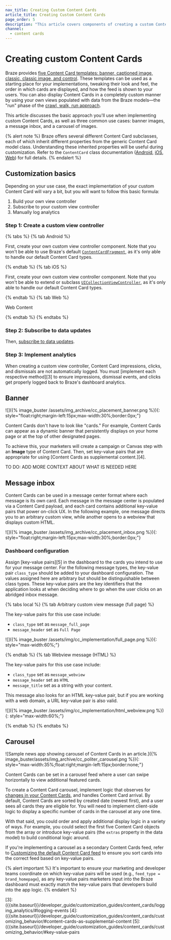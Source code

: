 ```yaml
---
nav_title: Creating Custom Content Cards
article_title: Creating Custom Content Cards
page_order: 5
description: "This article covers components of creating a custom Content Card UI"
channel:
  - content cards
---
```


# Creating custom Content Cards

Braze provides [five Content Card templates: banner, captioned image, classic, classic image, and control][1]. These templates can be used as a starting place for your implementations, tweaking their look and feel, the order in which cards are displayed, and how the feed is shown to your users. You can also display Content Cards in a completely custom manner by using your own views populated with data from the Braze models&mdash;the "run" phase of the [crawl, walk, run approach][2].

This article discusses the basic approach you'll use when implementing custom Content Cards, as well as three common use cases: banner images, a message inbox, and a carousel of images.

{% alert note %}
Braze offers several different Content Card subclasses, each of which inherit different properties from the generic Content Card model class. Understanding these inherited properties will be useful during customization. Refer to the `ContentCard` class documentation ([Android](https://braze-inc.github.io/braze-android-sdk/kdoc/braze-android-sdk/com.braze.models.cards/-card/index.html), [iOS](https://braze-inc.github.io/braze-swift-sdk/documentation/brazekit/braze/contentcard), [Web](https://js.appboycdn.com/web-sdk/latest/doc/classes/braze.card.html)) for full details. 
{% endalert %}


## Customization basics

Depending on your use case, the exact implementation of your custom Content Card will vary a bit, but you will want to follow this basic formula:

1. Build your own view controller
2. Subscribe to your custom view controller
3. Manually log analytics

### Step 1: Create a custom view controller

{% tabs %}
{% tab Android %}

First, create your own custom view controller component. Note that you won't be able to use Braze's default [`ContentCardFragment`](https://braze-inc.github.io/braze-android-sdk/kdoc/braze-android-sdk/com.braze.ui.contentcards/-content-cards-fragment/index.html), as it's only able to handle our default Content Card types.

{% endtab %}
{% tab iOS %}

First, create your own custom view controller component. Note that you won't be able to extend or subclass [`UICollectionViewController`](https://braze-inc.github.io/braze-swift-sdk/documentation/brazeui/brazecontentcardui/viewcontroller), as it's only able to handle our default Content Card types.

{% endtab %}
{% tab Web %}

Web Content

{% endtab %}
{% endtabs %}

### Step 2: Subscribe to data updates

Then, [subscribe to data updates]({{site.baseurl}}/developer_guide/customization_guides/content_cards/logging_analytics/#listening-for-card-updates). 

### Step 3: Implement analytics

When creating a custom view controller, Content Card impressions, clicks, and dismissals are not automatically logged. You must [implement each respective method][3] to ensure impressions, dismissal events, and clicks get properly logged back to Braze's dashboard analytics.

## Banner

![]({% image_buster /assets/img_archive/cc_placement_banner.png %}){: style="float:right;margin-left:15px;max-width:30%;border:0px;"}

Content Cards don't have to look like "cards." For example, Content Cards can appear as a dynamic banner that persistently displays on your home page or at the top of other designated pages. 

To achieve this, your marketers will create a campaign or Canvas step with an **Image** type of Content Card. Then, set key-value pairs that are appropriate for using [Content Cards as supplemental content.][4].

TO DO: ADD MORE CONTEXT ABOUT WHAT IS NEEDED HERE

## Message inbox

Content Cards can be used in a message center format where each message is its own card. Each message in the message center is populated via a Content Card payload, and each card contains additional key-value pairs that power on-click UX. In the following example, one message directs you to an arbitrary custom view, while another opens to a webview that displays custom HTML.

![]({% image_buster /assets/img_archive/cc_placement_inbox.png %}){: style="float:right;margin-left:15px;max-width:30%;border:0px;"}

### Dashboard configuration

Assign [key-value pairs][5] in the dashboard to the cards you intend to use for your message center. For the following message types, the key-value pair `class_type` should be added to your dashboard configuration. The values assigned here are arbitrary but should be distinguishable between class types. These key-value pairs are the key identifiers that the application looks at when deciding where to go when the user clicks on an abridged inbox message.

{% tabs local %}
{% tab Arbitrary custom view message (full page) %}

The key-value pairs for this use case include:

- `class_type` set as `message_full_page`
- `message_header` set as `Full Page`

![]({% image_buster /assets/img/cc_implementation/full_page.png %}){: style="max-width:60%;"}

{% endtab %}
{% tab Webview message (HTML) %}

The key-value pairs for this use case include:

- `class_type` set as `message_webview`
- `message_header` set as `HTML`
- `message_title` set as a string with your content.

This message also looks for an HTML key-value pair, but if you are working with a web domain, a URL key-value pair is also valid.

![]({% image_buster /assets/img/cc_implementation/html_webview.png %}){: style="max-width:60%;"}

{% endtab %}
{% endtabs %}

## Carousel

![Sample news app showing carousel of Content Cards in an article.]({% image_buster/assets/img_archive/cc_politer_carousel.png %}){: style="max-width:35%;float:right;margin-left:15px;border:none;"}

Content Cards can be set in a carousel feed where a user can swipe horizontally to view additional featured cards. 

To create a Content Card carousel, implement logic that observes for [changes in your Content Cards]({{site.baseurl}}/developer_guide/customization_guides/content_cards/customizing_feed/#refreshing-the-feed), and handles Content Card arrival. By default, Content Cards are sorted by created date (newest first), and a user sees all cards they are eligible for. You will need to implement client-side logic to display a specific number of cards in the carousel at any one time.

With that said, you could order and apply additional display logic in a variety of ways. For example, you could select the first five Content Card objects from the array or introduce key-value pairs (the `extras` property in the data model) to build conditional logic around.

If you're implementing a carousel as a secondary Content Cards feed, refer to [Customizing the default Content Card feed]({{site.baseurl}}/developer_guide/customization_guides/content_cards/customizing_feed/#multiple-feeds) to ensure you sort cards into the correct feed based on key-value pairs.

{% alert important %}
It's important to ensure your marketing and developer teams coordinate on which key-value pairs will be used (e.g., `feed_type = brand_homepage`), as any key-value pairs marketers input into the Braze dashboard must exactly match the key-value pairs that developers build into the app logic.
{% endalert %}


[1]: {{site.baseurl}}/user_guide/message_building_by_channel/content_cards/creative_details
[2]: {{site.baseurl}}/developer_guide/customization_guides/customization_overview
[3]: ({{site.baseurl}}/developer_guide/customization_guides/content_cards/logging_analytics/#logging-events
[4]: ({{site.baseurl}}/developer_guide/customization_guides/content_cards/customizing_behavior/#content-cards-as-supplemental-content
[5]: ({{site.baseurl}}/developer_guide/customization_guides/content_cards/customizing_behavior/#key-value-pairs